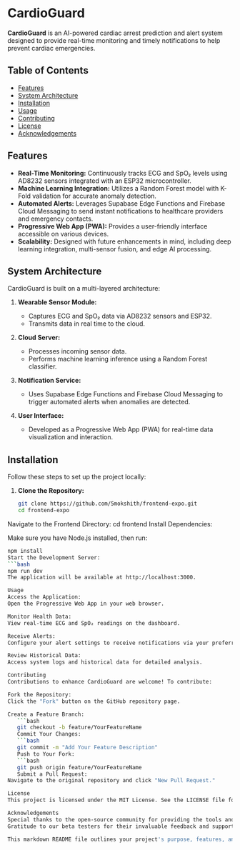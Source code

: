 # CardioGuard

**CardioGuard** is an AI-powered cardiac arrest prediction and alert system designed to provide real-time monitoring and timely notifications to help prevent cardiac emergencies.

## Table of Contents

- [Features](#features)
- [System Architecture](#system-architecture)
- [Installation](#installation)
- [Usage](#usage)
- [Contributing](#contributing)
- [License](#license)
- [Acknowledgements](#acknowledgements)

## Features

- **Real-Time Monitoring:** Continuously tracks ECG and SpO₂ levels using AD8232 sensors integrated with an ESP32 microcontroller.
- **Machine Learning Integration:** Utilizes a Random Forest model with K-Fold validation for accurate anomaly detection.
- **Automated Alerts:** Leverages Supabase Edge Functions and Firebase Cloud Messaging to send instant notifications to healthcare providers and emergency contacts.
- **Progressive Web App (PWA):** Provides a user-friendly interface accessible on various devices.
- **Scalability:** Designed with future enhancements in mind, including deep learning integration, multi-sensor fusion, and edge AI processing.

## System Architecture

CardioGuard is built on a multi-layered architecture:

1. **Wearable Sensor Module:**  
   - Captures ECG and SpO₂ data via AD8232 sensors and ESP32.
   - Transmits data in real time to the cloud.

2. **Cloud Server:**  
   - Processes incoming sensor data.
   - Performs machine learning inference using a Random Forest classifier.

3. **Notification Service:**  
   - Uses Supabase Edge Functions and Firebase Cloud Messaging to trigger automated alerts when anomalies are detected.

4. **User Interface:**  
   - Developed as a Progressive Web App (PWA) for real-time data visualization and interaction.

## Installation

Follow these steps to set up the project locally:

1. **Clone the Repository:**

   ```bash
   git clone https://github.com/5mokshith/frontend-expo.git
   cd frontend-expo
Navigate to the Frontend Directory:
cd frontend
Install Dependencies:

Make sure you have Node.js installed, then run:
```bash
npm install
Start the Development Server:
```bash
npm run dev
The application will be available at http://localhost:3000.

Usage
Access the Application:
Open the Progressive Web App in your web browser.

Monitor Health Data:
View real-time ECG and SpO₂ readings on the dashboard.

Receive Alerts:
Configure your alert settings to receive notifications via your preferred channels (email, SMS, push notifications).

Review Historical Data:
Access system logs and historical data for detailed analysis.

Contributing
Contributions to enhance CardioGuard are welcome! To contribute:

Fork the Repository:
Click the "Fork" button on the GitHub repository page.

Create a Feature Branch:
   ```bash
   git checkout -b feature/YourFeatureName
   Commit Your Changes:
   ```bash
   git commit -m "Add Your Feature Description"
   Push to Your Fork:
   ```bash
   git push origin feature/YourFeatureName
   Submit a Pull Request:
Navigate to the original repository and click "New Pull Request."

License
This project is licensed under the MIT License. See the LICENSE file for details.

Acknowledgements
Special thanks to the open-source community for providing the tools and libraries that made CardioGuard possible.
Gratitude to our beta testers for their invaluable feedback and support.

This markdown README file outlines your project's purpose, features, and instructions clearly, making it accessible for both users and contributors.
